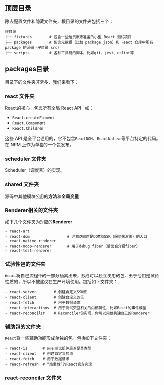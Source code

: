 ## 顶层目录

除去配置文件和隐藏文件夹，根目录的文件夹包括三个：

```text
根目录
├── fixtures        # 包含一些给贡献者准备的小型 React 测试项目
├── packages        # 包含元数据（比如 package.json）和 React 仓库中所有 package 的源码（子目录 src）
├── scripts         # 各种工具链的脚本，比如git、jest、eslint等
```

## packages目录

目录下的文件夹非常多，我们来看下：

### react 文件夹

React的核心，包含所有全局 React API，如：

- `React.createElement`
- `React.Component`
- `React.Children`

这些 API 是全平台通用的，它不包含`ReactDOM`、`ReactNative`等平台特定的代码。在 NPM 上作为单独的一个包发布。

### scheduler 文件夹

Scheduler（调度器）的实现。

### shared 文件夹

源码中其他模块公用的**方法**和**全局变量**

### Renderer相关的文件夹

如下几个文件夹为对应的**Renderer**

```text
- react-art
- react-dom                 # 注意这同时是DOM和SSR（服务端渲染）的入口
- react-native-renderer
- react-noop-renderer       # 用于debug fiber（后面会介绍fiber）
- react-test-renderer
```

### 试验性包的文件夹

`React`将自己流程中的一部分抽离出来，形成可以独立使用的包，由于他们是试验性质的，所以不被建议在生产环境使用。包括如下文件夹：

```text
- react-server        # 创建自定义SSR流
- react-client        # 创建自定义的流
- react-fetch         # 用于数据请求
- react-interactions  # 用于测试交互相关的内部特性，比如React的事件模型
- react-reconciler    # Reconciler的实现，你可以用他构建自己的Renderer
```

### 辅助包的文件夹

`React`将一些辅助功能形成单独的包。包括如下文件夹：

```text
- react-is       # 用于测试组件是否是某类型
- react-client   # 创建自定义的流
- react-fetch    # 用于数据请求
- react-refresh  # “热重载”的React官方实现
```

### react-reconciler 文件夹